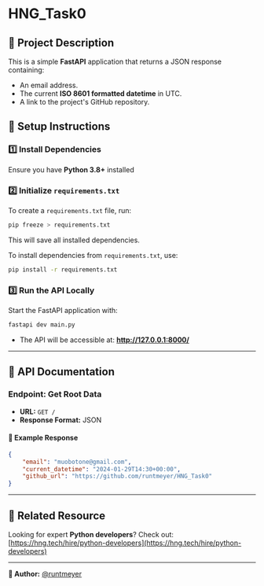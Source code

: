 # HNG_Task0

## 📌 Project Description
This is a simple **FastAPI** application that returns a JSON response containing:
- An email address.
- The current **ISO 8601 formatted datetime** in UTC.
- A link to the project's GitHub repository.

## 🚀 Setup Instructions

### **1️⃣ Install Dependencies**
Ensure you have **Python 3.8+** installed

### **2️⃣ Initialize `requirements.txt`**
To create a `requirements.txt` file, run:
```sh
pip freeze > requirements.txt
```
This will save all installed dependencies.

To install dependencies from `requirements.txt`, use:
```sh
pip install -r requirements.txt
```

### **3️⃣ Run the API Locally**
Start the FastAPI application with:
```sh
fastapi dev main.py
```

- The API will be accessible at: **http://127.0.0.1:8000/**

---
## 📌 API Documentation

### **Endpoint: Get Root Data**
- **URL:** `GET /`
- **Response Format:** JSON

#### **📌 Example Response**
```json
{
    "email": "muobotone@gmail.com",
    "current_datetime": "2024-01-29T14:30+00:00",
    "github_url": "https://github.com/runtmeyer/HNG_Task0"
}
```

---
## 🔗 Related Resource
Looking for expert **Python developers**? Check out:
[https://hng.tech/hire/python-developers](https://hng.tech/hire/python-developers)

---
**📌 Author:** [@runtmeyer](https://github.com/runtmeyer)

